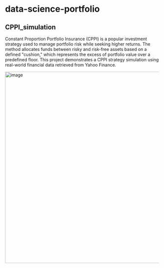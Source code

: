 # data-science-portfolio


## CPPI_simulation
Constant Proportion Portfolio Insurance (CPPI) is a popular investment strategy used to manage portfolio risk while seeking higher returns. The method allocates funds between risky and risk-free assets based on a defined "cushion," which represents the excess of portfolio value over a predefined floor. This project demonstrates a CPPI strategy simulation using real-world financial data retrieved from Yahoo Finance.

<img width="625" alt="image" src="https://github.com/user-attachments/assets/0fb779ab-be41-4194-91a4-08763feafe9a">
